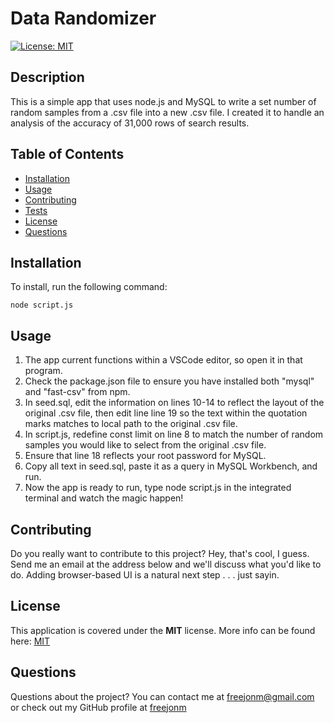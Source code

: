 # Data Randomizer  
[![License: MIT](https://img.shields.io/badge/License-MIT-yellow.svg)](https://opensource.org/licenses/MIT)

## Description
This is a simple app that uses node.js and MySQL to write a set number of random samples from a .csv file into a new .csv file. I created it to handle an analysis of the accuracy of 31,000 rows of search results.  

## Table of Contents
* [Installation](#Installation)
* [Usage](#Usage)
* [Contributing](#Contributing)
* [Tests](#Tests)
* [License](#License)
* [Questions](#Questions)

## Installation
To install, run the following command:  
```
node script.js
```
## Usage
1. The app current functions within a VSCode editor, so open it in that program. 
2. Check the package.json file to ensure you have installed both "mysql" and "fast-csv" from npm. 
3. In seed.sql, edit the information on lines 10-14 to reflect the layout of the original .csv file, then edit line line 19 so the text within the quotation marks matches to local path to the original .csv file. 
4. In script.js, redefine const limit on line 8 to match the number of random samples you would like to select from the original .csv file. 
5. Ensure that line 18 reflects your root password for MySQL. 
6. Copy all text in seed.sql, paste it as a query in MySQL Workbench, and run. 
7. Now the app is ready to run, type node script.js in the integrated terminal and watch the magic happen!

## Contributing
Do you really want to contribute to this project? Hey, that's cool, I guess. Send me an email at the address below and we'll discuss what you'd like to do. Adding browser-based UI is a natural next step . . . just sayin. 


  ## License  
  This application is covered under the **MIT** license. More info can be found here: [MIT](https://opensource.org/licenses/MIT)
  
## Questions
Questions about the project? You can contact me at freejonm@gmail.com or check out my GitHub profile at [freejonm](https://github.com/freejonm)
